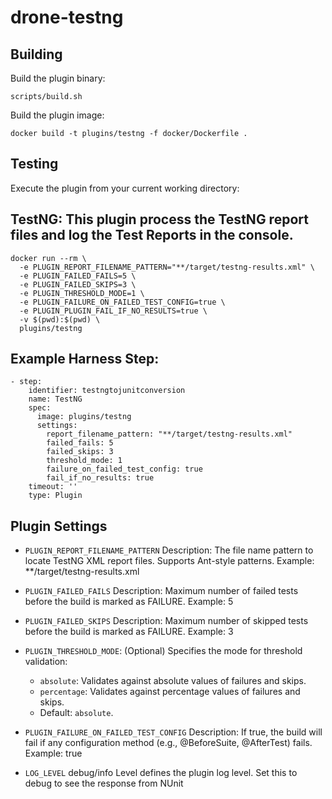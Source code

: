 # drone-testng

## Building

Build the plugin binary:

```text
scripts/build.sh
```

Build the plugin image:

```text
docker build -t plugins/testng -f docker/Dockerfile .
```

## Testing

Execute the plugin from your current working directory:
## TestNG: This plugin process the TestNG report files and log the Test Reports in the console.
```
docker run --rm \
  -e PLUGIN_REPORT_FILENAME_PATTERN="**/target/testng-results.xml" \
  -e PLUGIN_FAILED_FAILS=5 \
  -e PLUGIN_FAILED_SKIPS=3 \
  -e PLUGIN_THRESHOLD_MODE=1 \
  -e PLUGIN_FAILURE_ON_FAILED_TEST_CONFIG=true \
  -e PLUGIN_PLUGIN_FAIL_IF_NO_RESULTS=true \
  -v $(pwd):$(pwd) \
  plugins/testng
```
## Example Harness Step:
```
- step:
    identifier: testngtojunitconversion
    name: TestNG
    spec:
      image: plugins/testng
      settings:
        report_filename_pattern: "**/target/testng-results.xml"
        failed_fails: 5
        failed_skips: 3
        threshold_mode: 1
        failure_on_failed_test_config: true
        fail_if_no_results: true
    timeout: ''
    type: Plugin
```

## Plugin Settings
- `PLUGIN_REPORT_FILENAME_PATTERN`
Description: The file name pattern to locate TestNG XML report files. Supports Ant-style patterns.
Example: **/target/testng-results.xml

- `PLUGIN_FAILED_FAILS`
Description: Maximum number of failed tests before the build is marked as FAILURE.
Example: 5

- `PLUGIN_FAILED_SKIPS`
Description: Maximum number of skipped tests before the build is marked as FAILURE.
Example: 3

- `PLUGIN_THRESHOLD_MODE`: (Optional) Specifies the mode for threshold validation:
  - `absolute`: Validates against absolute values of failures and skips.
  - `percentage`: Validates against percentage values of failures and skips.
  - Default: `absolute`.

- `PLUGIN_FAILURE_ON_FAILED_TEST_CONFIG`
Description: If true, the build will fail if any configuration method (e.g., @BeforeSuite, @AfterTest) fails.
Example: true

- `LOG_LEVEL` debug/info Level defines the plugin log level. Set this to debug to see the response from NUnit
	
